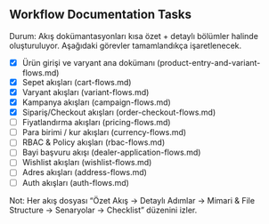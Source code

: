 ## Workflow Documentation Tasks

Durum: Akış dokümantasyonları kısa özet + detaylı bölümler halinde oluşturuluyor. Aşağıdaki görevler tamamlandıkça işaretlenecek.

- [x] Ürün girişi ve varyant ana dokümanı (product-entry-and-variant-flows.md)
- [x] Sepet akışları (cart-flows.md)
- [x] Varyant akışları (variant-flows.md)
- [x] Kampanya akışları (campaign-flows.md)
- [x] Sipariş/Checkout akışları (order-checkout-flows.md)
- [ ] Fiyatlandırma akışları (pricing-flows.md)
- [ ] Para birimi / kur akışları (currency-flows.md)
- [ ] RBAC & Policy akışları (rbac-flows.md)
- [ ] Bayi başvuru akışı (dealer-application-flows.md)
- [ ] Wishlist akışları (wishlist-flows.md)
- [ ] Adres akışları (address-flows.md)
- [ ] Auth akışları (auth-flows.md)

Not: Her akış dosyası “Özet Akış → Detaylı Adımlar → Mimari & File Structure → Senaryolar → Checklist” düzenini izler.


